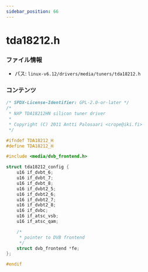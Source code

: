 ```yaml
---
sidebar_position: 66
---
```

# tda18212.h

### ファイル情報

- パス: `linux-v6.12/drivers/media/tuners/tda18212.h`

### コンテンツ

```h
/* SPDX-License-Identifier: GPL-2.0-or-later */
/*
 * NXP TDA18212HN silicon tuner driver
 *
 * Copyright (C) 2011 Antti Palosaari <crope@iki.fi>
 */

#ifndef TDA18212_H
#define TDA18212_H

#include <media/dvb_frontend.h>

struct tda18212_config {
	u16 if_dvbt_6;
	u16 if_dvbt_7;
	u16 if_dvbt_8;
	u16 if_dvbt2_5;
	u16 if_dvbt2_6;
	u16 if_dvbt2_7;
	u16 if_dvbt2_8;
	u16 if_dvbc;
	u16 if_atsc_vsb;
	u16 if_atsc_qam;

	/*
	 * pointer to DVB frontend
	 */
	struct dvb_frontend *fe;
};

#endif

```
